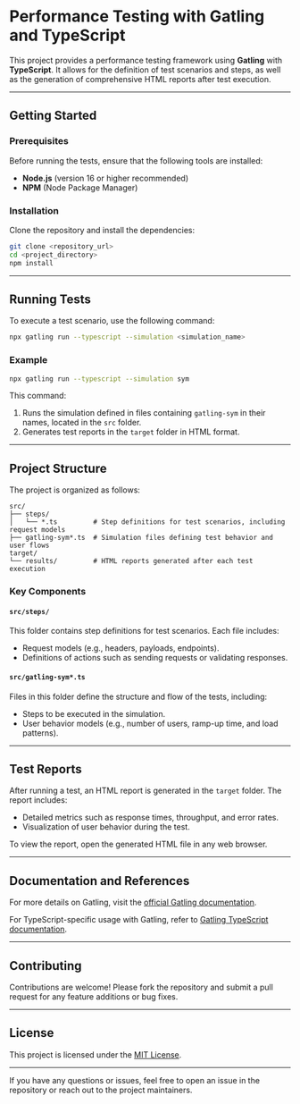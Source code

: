 
# Performance Testing with Gatling and TypeScript

This project provides a performance testing framework using **Gatling** with **TypeScript**. It allows for the definition of test scenarios and steps, as well as the generation of comprehensive HTML reports after test execution.

---

## Getting Started

### Prerequisites

Before running the tests, ensure that the following tools are installed:
- **Node.js** (version 16 or higher recommended)
- **NPM** (Node Package Manager)

### Installation

Clone the repository and install the dependencies:

```bash
git clone <repository_url>
cd <project_directory>
npm install
```

---

## Running Tests

To execute a test scenario, use the following command:

```bash
npx gatling run --typescript --simulation <simulation_name>
```

### Example

```bash
npx gatling run --typescript --simulation sym
```

This command:
1. Runs the simulation defined in files containing `gatling-sym` in their names, located in the `src` folder.
2. Generates test reports in the `target` folder in HTML format.

---

## Project Structure

The project is organized as follows:

```
src/
├── steps/
│   └── *.ts         # Step definitions for test scenarios, including request models
├── gatling-sym*.ts  # Simulation files defining test behavior and user flows
target/
└── results/         # HTML reports generated after each test execution
```

### Key Components

#### `src/steps/`
This folder contains step definitions for test scenarios. Each file includes:
- Request models (e.g., headers, payloads, endpoints).
- Definitions of actions such as sending requests or validating responses.

#### `src/gatling-sym*.ts`
Files in this folder define the structure and flow of the tests, including:
- Steps to be executed in the simulation.
- User behavior models (e.g., number of users, ramp-up time, and load patterns).

---

## Test Reports

After running a test, an HTML report is generated in the `target` folder. The report includes:
- Detailed metrics such as response times, throughput, and error rates.
- Visualization of user behavior during the test.

To view the report, open the generated HTML file in any web browser.

---

## Documentation and References

For more details on Gatling, visit the [official Gatling documentation](https://gatling.io/docs/).

For TypeScript-specific usage with Gatling, refer to [Gatling TypeScript documentation](https://gatling.io/docs/gatling/reference/current/extensions/typescript/).

---

## Contributing

Contributions are welcome! Please fork the repository and submit a pull request for any feature additions or bug fixes.

---

## License

This project is licensed under the [MIT License](LICENSE).

---

If you have any questions or issues, feel free to open an issue in the repository or reach out to the project maintainers.
